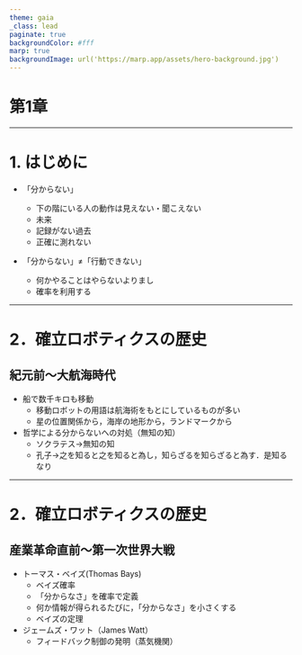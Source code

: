 ```yaml
---
theme: gaia
_class: lead
paginate: true
backgroundColor: #fff
marp: true
backgroundImage: url('https://marp.app/assets/hero-background.jpg')
---
```


# 第1章

---
# 1. はじめに
- 「分からない」
	- 下の階にいる人の動作は見えない・聞こえない
	- 未来
	- 記録がない過去
	- 正確に測れない

- 「分からない」≠「行動できない」
	- 何かやることはやらないよりまし
	- 確率を利用する

---
# 2．確立ロボティクスの歴史
## 紀元前～大航海時代
- 船で数千キロも移動
	- 移動ロボットの用語は航海術をもとにしているものが多い
	- 星の位置関係から，海岸の地形から，ランドマークから
- 哲学による分からないへの対処（無知の知）
	- ソクラテス→無知の知
	- 孔子→之を知ると之を知ると為し，知らざるを知らざると為す．是知るなり

---
# 2．確立ロボティクスの歴史
## 産業革命直前～第一次世界大戦
- トーマス・ベイズ(Thomas Bays)
	- ベイズ確率
	- 「分からなさ」を確率で定義
	- 何か情報が得られるたびに，「分からなさ」を小さくする
	- ベイズの定理
- ジェームズ・ワット（James Watt）
	- フィードバック制御の発明（蒸気機関）

